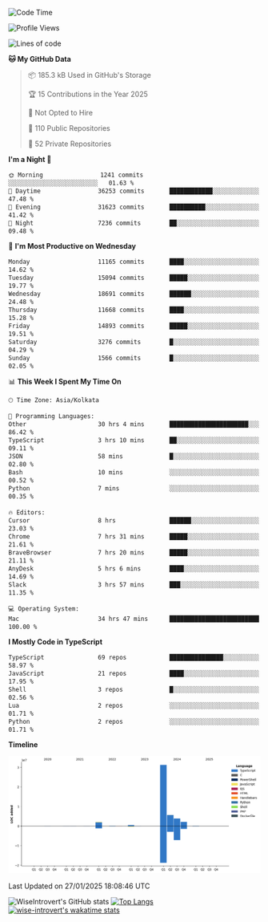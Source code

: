 <!--START_SECTION:waka-->
![Code Time](http://img.shields.io/badge/Code%20Time-2%2C171%20hrs%2058%20mins-blue)

![Profile Views](http://img.shields.io/badge/Profile%20Views-0-blue)

![Lines of code](https://img.shields.io/badge/From%20Hello%20World%20I%27ve%20Written-45.8%20million%20lines%20of%20code-blue)

**🐱 My GitHub Data** 

> 📦 185.3 kB Used in GitHub's Storage 
 > 
> 🏆 15 Contributions in the Year 2025
 > 
> 🚫 Not Opted to Hire
 > 
> 📜 110 Public Repositories 
 > 
> 🔑 52 Private Repositories 
 > 
**I'm a Night 🦉** 

```text
🌞 Morning                1241 commits        ░░░░░░░░░░░░░░░░░░░░░░░░░   01.63 % 
🌆 Daytime                36253 commits       ████████████░░░░░░░░░░░░░   47.48 % 
🌃 Evening                31623 commits       ██████████░░░░░░░░░░░░░░░   41.42 % 
🌙 Night                  7236 commits        ██░░░░░░░░░░░░░░░░░░░░░░░   09.48 % 
```
📅 **I'm Most Productive on Wednesday** 

```text
Monday                   11165 commits       ████░░░░░░░░░░░░░░░░░░░░░   14.62 % 
Tuesday                  15094 commits       █████░░░░░░░░░░░░░░░░░░░░   19.77 % 
Wednesday                18691 commits       ██████░░░░░░░░░░░░░░░░░░░   24.48 % 
Thursday                 11668 commits       ████░░░░░░░░░░░░░░░░░░░░░   15.28 % 
Friday                   14893 commits       █████░░░░░░░░░░░░░░░░░░░░   19.51 % 
Saturday                 3276 commits        █░░░░░░░░░░░░░░░░░░░░░░░░   04.29 % 
Sunday                   1566 commits        █░░░░░░░░░░░░░░░░░░░░░░░░   02.05 % 
```


📊 **This Week I Spent My Time On** 

```text
🕑︎ Time Zone: Asia/Kolkata

💬 Programming Languages: 
Other                    30 hrs 4 mins       ██████████████████████░░░   86.42 % 
TypeScript               3 hrs 10 mins       ██░░░░░░░░░░░░░░░░░░░░░░░   09.11 % 
JSON                     58 mins             █░░░░░░░░░░░░░░░░░░░░░░░░   02.80 % 
Bash                     10 mins             ░░░░░░░░░░░░░░░░░░░░░░░░░   00.52 % 
Python                   7 mins              ░░░░░░░░░░░░░░░░░░░░░░░░░   00.35 % 

🔥 Editors: 
Cursor                   8 hrs               ██████░░░░░░░░░░░░░░░░░░░   23.03 % 
Chrome                   7 hrs 31 mins       █████░░░░░░░░░░░░░░░░░░░░   21.61 % 
BraveBrowser             7 hrs 20 mins       █████░░░░░░░░░░░░░░░░░░░░   21.11 % 
AnyDesk                  5 hrs 6 mins        ████░░░░░░░░░░░░░░░░░░░░░   14.69 % 
Slack                    3 hrs 57 mins       ███░░░░░░░░░░░░░░░░░░░░░░   11.35 % 

💻 Operating System: 
Mac                      34 hrs 47 mins      █████████████████████████   100.00 % 
```

**I Mostly Code in TypeScript** 

```text
TypeScript               69 repos            ███████████████░░░░░░░░░░   58.97 % 
JavaScript               21 repos            ████░░░░░░░░░░░░░░░░░░░░░   17.95 % 
Shell                    3 repos             █░░░░░░░░░░░░░░░░░░░░░░░░   02.56 % 
Lua                      2 repos             ░░░░░░░░░░░░░░░░░░░░░░░░░   01.71 % 
Python                   2 repos             ░░░░░░░░░░░░░░░░░░░░░░░░░   01.71 % 
```



**Timeline**

![Lines of Code chart](https://raw.githubusercontent.com/wise-introvert/wise-introvert/master/assets/bar_graph.png)


 Last Updated on 27/01/2025 18:08:46 UTC
<!--END_SECTION:waka-->

![WiseIntrovert's GitHub stats](https://github-readme-stats.vercel.app/api?username=wise-introvert&count_private=true&show_icons=true)
[![Top Langs](https://github-readme-stats.vercel.app/api/top-langs/?username=wise-introvert&langs_count=10)](https://github.com/anuraghazra/github-readme-stats)
[![wise-introvert's wakatime stats](https://github-readme-stats.vercel.app/api/wakatime?username=wiseintrovert)](https://github.com/anuraghazra/github-readme-stats)
